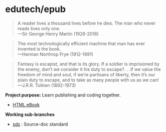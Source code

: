 # edutech/epub

> A reader lives a thousand lives before he dies. The man who never reads lives only one.  
> —Sir George Henry Martin (1926-2016)

> The most technologically efficient machine that man has ever invented is the book.  
> —Herman Northrop Frye (1912-1991)

> Fantasy is escapist, and that is its glory. If a soldier is imprisioned by the enemy, don’t we consider it his duty to escape?. . .If we value the freedom of mind and soul, if we’re partisans of liberty, then it’s our plain duty to escape, and to take as many people with us as we can!  
> —J.R.R. Tolkien (1892-1973)

__Project purpose:__ Learn publishing and coding together.

- [HTML eBook](https://jahoward11.github.com/edutech/epub/hjas18_htmlebook.html)

__Working sub-branches__

- [sds](./sds/README.md) : Source-doc standard
